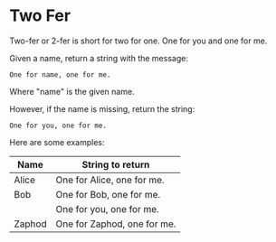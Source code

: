 # Two Fer

Two-fer or 2-fer is short for two for one. One for you and one for me.

Given a name, return a string with the message:
```
One for name, one for me.
```
Where "name" is the given name.

However, if the name is missing, return the string:
```
One for you, one for me.
```
Here are some examples:

|Name  | String to return           |
|------|----------------------------|
|Alice | One for Alice, one for me. |
|Bob   | One for Bob, one for me.   |
|      | One for you, one for me.   |
|Zaphod| One for Zaphod, one for me.|

